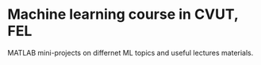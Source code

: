 # Machine learning course in CVUT, FEL

MATLAB mini-projects on differnet ML topics and useful lectures materials. 

